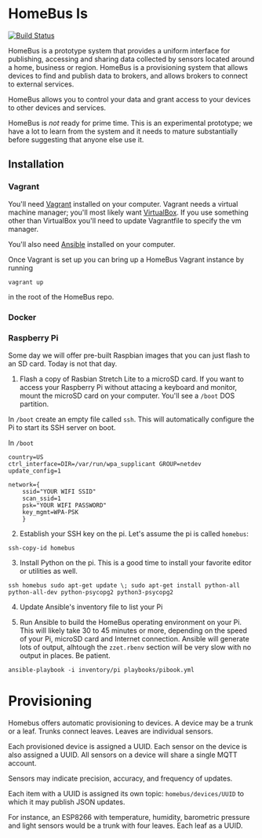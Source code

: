 # HomeBus Is

[![Build Status](https://travis-ci.com/HomeBusProjects/homebus.svg?branch=master)](https://travis-ci.com/HomeBusProjects/homebus)

HomeBus is a prototype system that provides a uniform interface for publishing, accessing and sharing data collected by
sensors located around a home, business or region. HomeBus is a provisioning system that allows devices to find and publish data to brokers, and allows brokers to connect to external services.

HomeBus allows you to control your data and grant access to your devices to other devices and services. 

HomeBus is *not* ready for prime time. This is an experimental prototype; we have a lot to learn from the system and it needs to mature substantially  before suggesting that anyone else use it.

## Installation

### Vagrant

You'll need [Vagrant](https://vagrantup.com) installed on your computer. Vagrant needs a virtual machine manager; you'll most likely want [VirtualBox](https://www.virtualbox.org/). If you use something other than VirtualBox you'll need to update Vagrantfile to specify the vm manager.

You'll also need [Ansible](https://docs.ansible.com/ansible/latest/installation_guide/intro_installation.html) installed on your computer.

Once Vagrant is set up you can bring up a HomeBus Vagrant instance by running

```
vagrant up
```

in the root of the HomeBus repo.

### Docker

### Raspberry Pi

Some day we will offer pre-built Raspbian images that you can just flash to an SD card. Today is not that day.

1. Flash a copy of Rasbian Stretch Lite to a microSD card. If you want to access your Raspberry Pi without attacing a keyboard and monitor, mount the microSD card on your computer. You'll see a `/boot` DOS partition.

In `/boot` create an empty file called `ssh`. This will automatically configure the Pi to start its SSH server on boot.

In `/boot`

```
country=US
ctrl_interface=DIR=/var/run/wpa_supplicant GROUP=netdev
update_config=1

network={
	ssid="YOUR WIFI SSID"
	scan_ssid=1
	psk="YOUR WIFI PASSWORD"
	key_mgmt=WPA-PSK
	}
```


2. Establish your SSH key on the pi. Let's assume the pi is called `homebus`:

```ssh-copy-id homebus```

3. Install Python on the pi. This is a good time to install your favorite editor or utilities as well.

```
ssh homebus sudo apt-get update \; sudo apt-get install python-all python-all-dev python-psycopg2 python3-psycopg2
```

4. Update Ansible's inventory file to list your Pi

5. Run Ansible to build the HomeBus operating environment on your Pi. This will likely take 30 to 45 minutes or more, depending on the speed of your Pi, microSD card and Internet connection. Ansible will generate lots of output, alhtough the `zzet.rbenv` section will be very slow with no output in places. Be patient.

```
ansible-playbook -i inventory/pi playbooks/pibook.yml
```

# Provisioning

Homebus offers automatic provisioning to devices. A device may be a trunk or a leaf. Trunks connect leaves. Leaves are individual sensors.

Each provisioned device is assigned a UUID. Each sensor on the device is also assigned a UUID. All sensors on a device will share a single MQTT account.

Sensors may indicate precision, accuracy, and frequency of updates.

Each item with a UUID is assigned its own topic: `homebus/devices/UUID` to which it may publish JSON updates.

For instance, an ESP8266 with temperature, humidity, barometric pressure and light sensors would be a trunk with four leaves. Each leaf as a UUID. 

